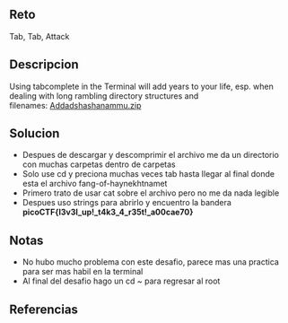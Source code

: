 
## Reto
Tab, Tab, Attack

## Descripcion
Using tabcomplete in the Terminal will add years to your life, esp. when dealing with long rambling directory structures and filenames: [Addadshashanammu.zip](https://mercury.picoctf.net/static/a350754a299cb58988d6d47aed5be3ba/Addadshashanammu.zip)

## Solucion
- Despues de descargar y descomprimir el archivo me da un directorio con muchas carpetas dentro de carpetas
- Solo use cd y preciona muchas veces tab hasta llegar al final donde esta el archivo fang-of-haynekhtnamet 
- Primero trato de usar cat sobre el archivo pero no me da nada legible
- Despues uso strings para abrirlo y encuentro la bandera **picoCTF{l3v3l_up!_t4k3_4_r35t!_a00cae70}**

## Notas
- No hubo mucho problema con este desafio, parece mas una practica para ser mas habil en la terminal
- Al final del desafio hago un cd ~ para regresar al root
## Referencias
